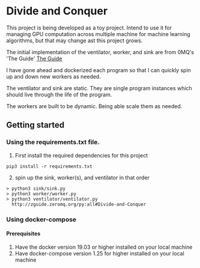 # Divide and Conquer
This project is being developed as a toy project. Intend to use it for managing GPU computation across multiple machine for machine learning algorithms, but that may change ast this project grows.

The initial implementation of the ventilator, worker, and sink are from 0MQ's 'The Guide' [The Guide](http://zguide.zeromq.org/py:all#Divide-and-Conquer)

I have gone ahead and dockerized each program so that I can quickly spin up and down new workers as needed.

The ventilator and sink are static. They are single program instances which should live through the life of the program.

The workers are built to be dynamic. Being able scale them as needed.

## Getting started
### Using the requirements.txt file.
1. First install the required dependencies for this project
```
pip3 install -r requirements.txt
```

2. spin up the sink, worker(s), and ventilator in that order
```
> python3 sink/sink.py
> python3 worker/worker.py
> python3 ventilator/ventilator.py
  http://zguide.zeromq.org/py:all#Divide-and-Conquer
```

### Using docker-compose
#### Prerequisites
1. Have the docker version 19.03 or higher installed on your local machine
2. Have docker-compose version 1.25 for higher installed on your local machine
